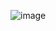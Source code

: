 ![image](https://user-images.githubusercontent.com/22944669/135694801-d7512ac3-114b-417e-bc48-5ab155512b13.png)

